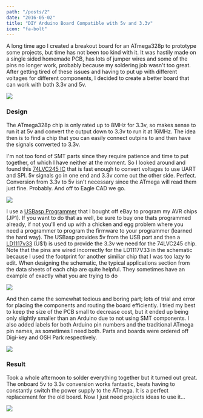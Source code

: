 ```yaml
---
path: "/posts/2"
date: "2016-05-02"
title: "DIY Arduino Board Compatible with 5v and 3.3v"
icon: "fa-bolt"
---
```


A long time ago I created a breakout board for an ATmega328p to prototype some
projects, but time has not been too kind with it. It was hastily made on a
single sided homemade PCB, has lots of jumper wires and some of the pins no
longer work, probably because my soldering job wasn't too great. After getting
tired of these issues and having to put up with different voltages for
different components, I decided to create a better board that can work with
both 3.3v and 5v.

[![](/images/2_1.jpeg)](/images/2_1.jpeg)

### Design

The ATmega328p chip is only rated up to 8MHz for 3.3v, so makes sense to run
it at 5v and convert the output down to 3.3v to run it at 16MHz. The idea then
is to find a chip that you can easily connect outpins to and then have the
signals converted to 3.3v.

I'm not too fond of SMT parts since they require patience and time to put
together, of which I have neither at the moment. So I looked around and found
this [74LVC245 IC](http://www.adafruit.com/datasheets/sn74lvc245a.pdf)
that is fast enough to convert voltages to use UART and SPI. 5v signals go in
one end and 3.3v come out the other side. Perfect. Conversion from 3.3v to 5v
isn't necessary since the ATmega will read them just fine. Probably. And off
to Eagle CAD we go.

[![](/images/2_2.png)](/images/2_2.png)

I use a [USBasp Programmer](http://www.fischl.de/usbasp/) that I
bought off eBay to program my AVR chips (JP1). If you want to do that as well,
be sure to buy one thats programmed already, if not you'll end up with a
chicken and egg problem where you need a programmer to program the firmware to
your programmer (learned the hard way). The USBasp provides 5v from the USB
port and then a [LD1117v33](https://www.sparkfun.com/datasheets/Components/LD1117V33.pdf)
(U\$1) is used to provide the 3.3v we need for the 74LVC245 chip. Note that the
pins are wired incorrectly for the LD1117V33 in the schematic because I used
the footprint for another similiar chip that I was too lazy to edit. When
designing the schematic, the typical applications section from the data sheets
of each chip are quite helpful. They sometimes have an example of exactly what
you are trying to do

[![](/images/2_3.png)](/images/2_3.png)

And then came the somewhat tedious and boring part; lots of trial and error
for placing the components and routing the board efficiently. I tried my best
to keep the size of the PCB small to decrease cost, but it ended up being only
slightly smaller than an Arduino due to not using SMT components. I also added
labels for both Arduino pin numbers and the traditional ATmega pin names, as
sometimes I need both. Parts and boards were ordered off Digi-key and OSH Park
respectively.

[![](/images/2_4.png)](/images/2_4.png)

### Result

Took a whole afternoon to solder everything together but it turned out great.
The onboard 5v to 3.3v conversion works fantastic, beats having to constantly
switch the power supply to the ATmega. It is a perfect replacement for the old
board. Now I just need projects ideas to use it...

[![](/images/2_5.png)](/images/2_5.png)
